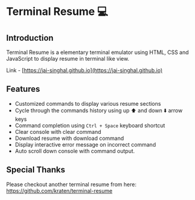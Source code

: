# Terminal Resume 💻

## Introduction
Terminal Resume is a elementary terminal emulator using HTML, CSS and JavaScript to display resume in terminal like view.

Link - [https://jai-singhal.github.io](https://jai-singhal.github.io)

## Features
- Customized commands to display various resume sections
- Cycle through the commands history using up ⬆️ and down ⬇️ arrow keys
- Command completion using `Ctrl + Space` keyboard shortcut
- Clear console with clear command
- Download resume with download command
- Display interactive error message on incorrect command
- Auto scroll down console with command output.

## Special Thanks
Please checkout another terminal resume from here: 
https://github.com/kraten/terminal-resume
